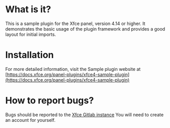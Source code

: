 What is it?
===========

This is a sample plugin for the Xfce panel, version 4.14 or higher. It
demonstrates the basic usage of the plugin framework and provides a
good layout for initial imports.


Installation
============

For more detailed information, visit the Sample plugin website at
[https://docs.xfce.org/panel-plugins/xfce4-sample-plugin](https://docs.xfce.org/panel-plugins/xfce4-sample-plugin)


How to report bugs?
===================

Bugs should be reported to the [Xfce Gitlab instance](https://gitlab.xfce.org/panel-plugins/xfce4-sample-plugin)
You will need to create an account for yourself.
